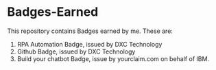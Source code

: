 # Badges-Earned

This repository contains Badges earned by me. These are:  
  1) RPA Automation Badge, issued by DXC Technology
  2) Github Badge, issued by DXC Technology
  3) Build your chatbot Badge, issue by yourclaim.com on behalf of IBM.
